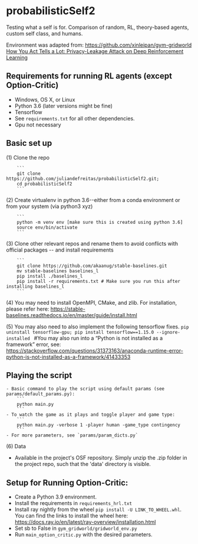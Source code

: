 # probabilisticSelf2

Testing what a self is for. Comparison of random, RL, theory-based agents, custom self class, and humans. 

Environment was adapted from: https://github.com/xinleipan/gym-gridworld
[How You Act Tells a Lot: Privacy-Leakage Attack on Deep Reinforcement Learning](https://arxiv.org/abs/1904.11082)

## Requirements for running RL agents (except Option-Critic)

- Windows, OS X, or Linux 
- Python 3.6 (later versions might be fine)
- Tensorflow
- See `requirements.txt` for all other dependencies. 
- Gpu not necessary

##  Basic set up
(1) Clone the repo

        ```
        git clone https://github.com/juliandefreitas/probabilisticSelf2.git;
        cd probabilisticSelf2
        ```

(2) Create virtualenv in python 3.6--either from a conda environment or from your system (via python3 xyz)

        ```
        python -m venv env [make sure this is created using python 3.6]
        source env/bin/activate
        ```

(3) Clone other relevant repos and rename them to avoid conflicts with official packages -- and install requirements

        ```
        git clone https://github.com/akaanug/stable-baselines.git
        mv stable-baselines baselines_l 
        pip install ./baselines_l
        pip install -r requirements.txt # Make sure you run this after installing baselines_l
        ```
(4) You may need to install OpenMPI, CMake, and zlib. For installation, please refer here: https://stable-baselines.readthedocs.io/en/master/guide/install.html

(5) You may also need to also implement the following tensorflow fixes.
        ```
        pip uninstall tensorflow-gpu;
        pip install tensorflow==1.15.0 --ignore-installed 
        ```
        #You may also run into a “Python is not installed as a framework” error, see: https://stackoverflow.com/questions/31373163/anaconda-runtime-error-python-is-not-installed-as-a-framework/41433353

##  Playing the script 

    - Basic command to play the script using default params (see params/default_params.py):
        ```
        python main.py 
        ```
    - To watch the game as it plays and toggle player and game type:
        ```
        python main.py -verbose 1 -player human -game_type contingency
        ```
    - For more parameters, see `params/param_dicts.py`

(6) Data
- Available in the project's OSF repository. Simply unzip the .zip folder in the project repo, such that the 'data' directory is visible. 


## Setup for Running Option-Critic:
- Create a Python 3.9 environment.
- Install the requirements in `requirements_hrl.txt`
- Install ray nightly from the wheel `pip install -U LINK_TO_WHEEL.whl`. You can find the links to install the wheel here: https://docs.ray.io/en/latest/ray-overview/installation.html
- Set sb to False in `gym_gridworld/gridworld_env.py`
- Run `main_option_critic.py` with the desired parameters.